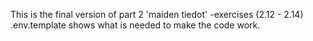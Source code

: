 This is the final version of part 2 'maiden tiedot' -exercises (2.12 - 2.14)
.env.template shows what is needed to make the code work.
